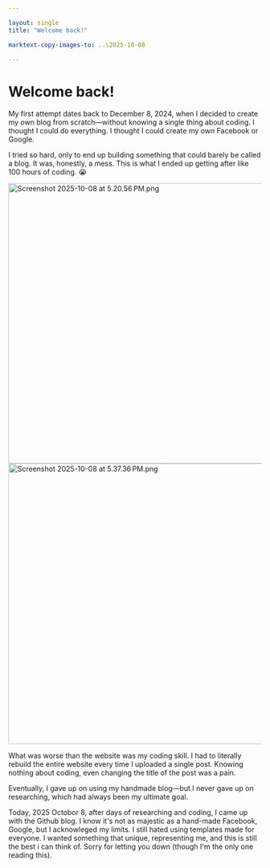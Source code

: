 ```yaml
---

layout: single
title: "Welcome back!"

marktext-copy-images-to: ..\2025-10-08

---
```


# Welcome back!

My first attempt dates back to December 8, 2024, when I decided to create my own blog from scratch—without knowing a single thing about coding. I thought I could do everything. I thought I could create my own Facebook or Google. 

I tried so hard, only to end up building something that could barely be called a blog. It was, honestly, a mess. This is what I ended up getting after like 100 hours of coding. 😭

<img title="" src="file:///var/folders/8d/bd594lf12cj9z057mkwxhc9c0000gn/T/TemporaryItems/NSIRD_screencaptureui_M90Kud/Screenshot%202025-10-08%20at%205.20.56 PM.png" alt="Screenshot 2025-10-08 at 5.20.56 PM.png" width="558">

<img src="file:///var/folders/8d/bd594lf12cj9z057mkwxhc9c0000gn/T/TemporaryItems/NSIRD_screencaptureui_aeV2Xn/Screenshot%202025-10-08%20at%205.37.36 PM.png" title="" alt="Screenshot 2025-10-08 at 5.37.36 PM.png" width="559">

What was worse than the website was my coding skill. I had to literally rebuild the entire website every time I uploaded a single post. Knowing nothing about coding, even changing the title of the post was a pain.

Eventually, I gave up on using my handmade blog—but I never gave up on researching, which had always been my ultimate goal. 

Today, 2025 Octobor 8, after days of researching and coding, I came up with the Github blog. I know it's not as majestic as a hand-made Facebook, Google, but I acknowleged my limits. I still hated using templates made for everyone. I wanted something that unique, representing me, and this is still the best i can think of. Sorry for letting you down (though I'm the only one reading this).
